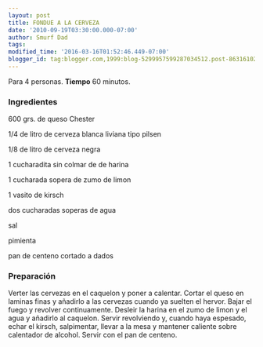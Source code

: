 ```yaml
---
layout: post
title: FONDUE A LA CERVEZA
date: '2010-09-19T03:30:00.000-07:00'
author: Smurf Dad
tags: 
modified_time: '2016-03-16T01:52:46.449-07:00'
blogger_id: tag:blogger.com,1999:blog-5299957599287034512.post-8631610229951714949
---
```


Para 4 personas.
<b>Tiempo</b> 60 minutos.

<h3>Ingredientes</h3>

600 grs. de queso Chester

1/4 de litro de cerveza blanca liviana tipo pilsen

1/8 de litro de cerveza negra

1 cucharadita sin colmar de de harina

1 cucharada sopera de zumo de limon

1 vasito de kirsch

dos cucharadas soperas de agua

sal

pimienta

pan de centeno cortado a dados

<h3>Preparación</h3>

Verter las cervezas en el caquelon y poner a calentar. Cortar el queso en laminas finas y añadirlo a las cervezas cuando ya suelten el hervor. Bajar el fuego y revolver continuamente. Desleir la harina en el zumo de limon y el agua y añadirlo al caquelon. Servir revolviendo y, cuando haya espesado, echar el kirsch, salpimentar, llevar a la mesa y mantener caliente sobre calentador de alcohol. Servir con el pan de centeno.


